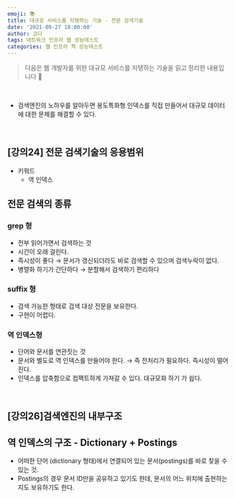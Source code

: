 ```yaml
---
emoji: 📚
title: 대규모 서비스를 지탱하는 기술 - 전문 검색기술
date: '2021-09-27 18:00:00'
author: 코다
tags: 네트워크 인프라 웹 성능테스트
categories: 웹 인프라 책 성능테스트
---
```


> 다음은 웹 개발자를 위한 대규모 서비스를 지탱하는 기술을 읽고 정리한 내용입니다 🙌

<br>

- 검색엔진의 노하우를 알아두면 용도특화형 인덱스를 직접 만들어서 대규모 데이터에 대한 문제를 해결할 수 있다.

<br>

## [강의24] 전문 검색기술의 응용범위

- 키워드
    - 역 인덱스

## 전문 검색의 종류

### grep 형

- 전부 읽어가면서 검색하는 것
- 시간이 오래 걸린다.
- 즉시성이 좋다 → 문서가 갱신되더라도 바로 검색할 수 있으며 검색누락이 없다.
- 병렬화 하기가 간단하다 → 분할해서 검색하기 편리하다

### suffix 형

- 검색 가능한 형태로 검색 대상 전문을 보유한다.
- 구현이 어렵다.

### 역 인덱스형

- 단어와 문서를 연관짓는 것
- 문서와 별도로 역 인덱스를 만들어야 한다. → 즉 전처리가 필요하다. 즉시성이 떨어진다.
- 인덱스를 압축함으로 컴팩트하게 가져갈 수 있다. 대규모화 하기 가 쉽다.

<br>

## [강의26]검색엔진의 내부구조

## 역 인덱스의 구조 - Dictionary + Postings

- 어떠한 단어 (dictionary 형태)에서 연결되어 있는 문서(postings)를 바로 찾을 수 있는 것.
- Postings의 경우 문서 ID만을 공유하고 있기도 한데, 문서의 어느 위치에 출현하는지도 보유하기도 한다.

```toc
```